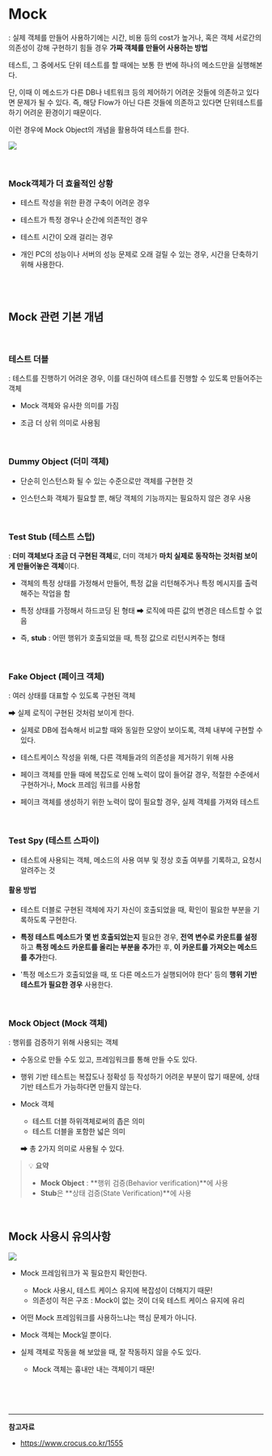 # Mock



: 실제 객체를 만들어 사용하기에는 시간, 비용 등의 cost가 높거나, 혹은 객체 서로간의 의존성이 강해 구현하기 힘들 경우 **가짜 객체를 만들어 사용하는 방법**

테스트, 그 중에서도 단위 테스트를 할 때에는 보통 한 번에 하나의 메소드만을 실행해본다.

단, 이때 이 메소드가 다른 DB나 네트워크 등의 제어하기 어려운 것들에 의존하고 있다면 문제가 될 수 있다. 즉, 해당 Flow가 아닌 다른 것들에 의존하고 있다면 단위테스트를 하기 어려운 환경이기 때문이다.

이런 경우에 Mock Object의 개념을 활용하여 테스트를 한다.

![](https://velog.velcdn.com/images/sw_smj/post/531baa8a-a76b-4fb1-aad6-15488f82b27f/image.png)

<br>

### Mock객체가 더 효율적인 상황

- 테스트 작성을 위한 환경 구축이 어려운 경우

- 테스트가 특정 경우나 순간에 의존적인 경우

- 테스트 시간이 오래 걸리는 경우

- 개인 PC의 성능이나 서버의 성능 문제로 오래 걸릴 수 있는 경우, 시간을 단축하기 위해 사용한다.

<br><br>

## Mock 관련 기본 개념
<br>

### 테스트 더블



: 테스트를 진행하기 어려운 경우, 이를 대신하여 테스트를 진행할 수 있도록 만들어주는 객체

- Mock 객체와 유사한 의미를 가짐

- 조금 더 상위 의미로 사용됨

<br>

### Dummy Object (더미 객체)

- 단순히 인스턴스화 될 수 있는 수준으로만 객체를 구현한 것

- 인스턴스화 객체가 필요할 뿐, 해당 객체의 기능까지는 필요하지 않은 경우 사용

<br>

### Test Stub (테스트 스텁)




: **더미 객체보다 조금 더 구현된 객체**로, 더미 객체가 **마치 실제로 동작하는 것처럼 보이게 만들어놓은 객체**이다.

- 객체의 특정 상태를 가정해서 만들어, 특정 값을 리턴해주거나 특정 메시지를 출력해주는 작업을 함

- 특정 상태를 가정해서 하드코딩 된 형태 ➡ 로직에 따른 값의 변경은 테스트할 수 없음

- 즉, **stub** : 어떤 행위가 호출되었을 때, 특정 값으로 리턴시켜주는 형태

<br>

### Fake Object (페이크 객체)



: 여러 상태를 대표할 수 있도록 구현된 객체

➡ 실제 로직이 구현된 것처럼 보이게 한다.

- 실제로 DB에 접속해서 비교할 때와 동일한 모양이 보이도록, 객체 내부에 구현할 수 있다.

- 테스트케이스 작성을 위해, 다른 객체들과의 의존성을 제거하기 위해 사용

- 페이크 객체를 만들 때에 복잡도로 인해 노력이 많이 들어갈 경우, 적절한 수준에서 구현하거나, Mock 프레임 워크를 사용함

- 페이크 객체를 생성하기 위한 노력이 많이 필요할 경우, 실제 객체를 가져와 테스트

<br>

### Test Spy (테스트 스파이)

- 테스트에 사용되는 객체, 메소드의 사용 여부 및 정상 호출 여부를 기록하고, 요청시 알려주는 것

#### 활용 방법

- 테스트 더블로 구현된 객체에 자기 자신이 호출되었을 때, 확인이 필요한 부분을 기록하도록 구현한다.

- **특정 테스트 메소드가 몇 번 호출되었는지** 필요한 경우, **전역 변수로 카운트를 설정**하고 **특정 메소드 카운트를 올리는 부분을 추가**한 후, **이 카운트를 가져오는 메소드를 추가**한다.

- '특정 메소드가 호출되었을 때, 또 다른 메소드가 실행되어야 한다' 등의 **행위 기반 테스트가 필요한 경우** 사용한다.


<br>

### Mock Object (Mock 객체)



: 행위를 검증하기 위해 사용되는 객체

- 수동으로 만들 수도 있고, 프레임워크를 통해 만들 수도 있다.

- 행위 기반 테스트는 복잡도나 정확성 등 작성하기 어려운 부분이 많기 때문에, 상태 기반 테스트가 가능하다면 만들지 않는다.

- Mock 객체
    - 테스트 더블 하위객체로써의 좁은 의미
    - 테스트 더블을 포함한 넓은 의미

  ➡ 총 2가지 의미로 사용될 수 있다.


> 💡 **요약**
>
> - **Mock Object** : **행위 검증(Behavior verification)**에 사용
> - **Stub**은 **상태 검증(State Verification)**에 사용


<br>

## Mock 사용시 유의사항

![](https://velog.velcdn.com/images/sw_smj/post/40ec5c2a-289e-46c6-a73a-2ae7b9582e51/image.png)

- Mock 프레임워크가 꼭 필요한지 확인한다.
    - Mock 사용시, 테스트 케이스 유지에 복잡성이 더해지기 때문!
    - 의존성이 적은 구조 : Mock이 없는 것이 더욱 테스트 케이스 유지에 유리

- 어떤 Mock 프레임워크를 사용하느냐는 핵심 문제가 아니다.

- Mock 객체는 Mock일 뿐이다.

- 실제 객체로 작동을 해 보았을 때, 잘 작동하지 않을 수도 있다.
    - Mock 객체는 흉내만 내는 객체이기 때문!



<br><br><br>

---

**참고자료**

- https://www.crocus.co.kr/1555